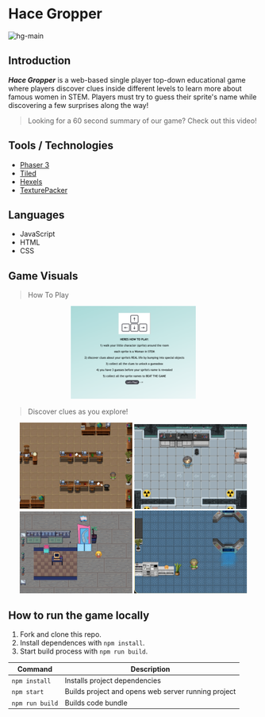 # Hace Gropper

![hg-main](https://user-images.githubusercontent.com/95086147/161856610-7f18d948-c9c1-4364-b127-7f7195e94bcc.gif)

## Introduction
*__Hace Gropper__* is a web-based single player top-down educational game where players discover clues inside different levels to learn more about famous women in STEM.  Players must try to guess their sprite's name while discovering a few surprises along the way!

>Looking for a 60 second summary of our game? Check out this video!

## Tools / Technologies
* [Phaser 3](https://phaser.io/)
* [Tiled](https://www.mapeditor.org/)
* [Hexels](https://marmoset.co/hexels/)
* [TexturePacker](https://www.codeandweb.com/texturepacker)

## Languages
* JavaScript
* HTML
* CSS

## Game Visuals

>How To Play
<p align="center">
    <img width=50% src="public/assets/images/readme/how-to-play.png">
</p>

>Discover clues as you explore!
<p align="center">
    <img width=45% src="public/assets/images/readme/mathSS.png">
    <img width=45% src="public/assets/images/readme/scienceSS.png">
    <img width=45% src="public/assets/images/readme/techSS.png">
    <img width=45% src="public/assets/images/readme/engSS.png">
</p>


## How to run the game locally

1. Fork and clone this repo.
2. Install dependences with `npm install`.
3. Start build process with `npm run build`.

| Command | Description |
|---------|-------------|
| `npm install` | Installs project dependencies |
| `npm start` | Builds project and opens web server running project |
| `npm run build` | Builds code bundle |

